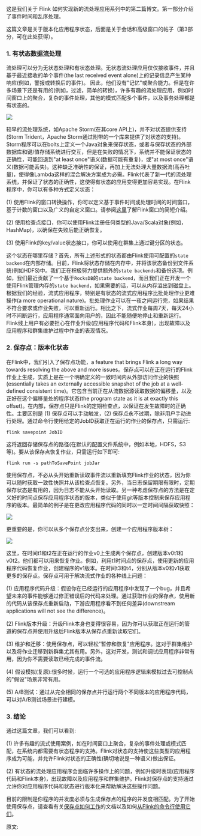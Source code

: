 
这是我们关于 Flink 如何实现新的流处理应用系列中的第二篇博文。第一部分介绍了事件时间和乱序处理。

这篇文章是关于版本化应用程序状态，后面是关于会话和高级窗口的帖子（第3部分，可在此处获得）。

### 1. 有状态数据流处理

流处理可以分为无状态处理和有状态处理。无状态流处理应用仅仅接收事件，并且基于最近接收的单个事件(the last received event alone)上的记录信息产生某种响应(例如，警报或转换后的事件)。 因此，他们没有"记忆"或聚合能力。但是在许多场景下还是有用的(例如，过滤，简单的转换)，许多有趣的流处理应用，例如时间窗口上的聚合，复杂的事件处理，其他的模式匹配多个事件，以及事务处理都是有状态的。

![](https://raw.githubusercontent.com/sjf0115/PubLearnNotes/master/photo/state.png)

较早的流处理系统，如Apache Storm(在其core API上)，并不对状态提供支持(Storm Trident，Apache Storm通过附带的一个库来提供了对状态的支持)。Storm程序可以在bolts上定义一个Java对象来保存状态，或者与保存状态的外部数据库和键/值存储系统进行交互，但是在失败的情况下，系统并不能保证状态的正确性，可能回退到"at least once"语义(数据可能有重复)，或"at most once"语义(数据可能丢失)。这种缺乏准确性的保证，再加上无法处理大量数据流(高吞吐量)，使得像Lambda这样的混合解决方案成为必需。Flink代表了新一代的流处理系统，并保证了状态的正确性，这使得有状态的应用变得更加容易实现。在Flink程序中，你可以有多种方式定义状态：

(1) 使用Flink的窗口转换操作，你可以定义基于事件时间或处理时间的时间窗口，基于计数的窗口以及广义的自定义窗口。请参阅[这里](http://flink.apache.org/news/2015/12/04/Introducing-windows.html)了解Flink窗口的简短介绍。

(2) 使用检查点接口，你可以使用Flink注册任何类型的Java/Scala对象(例如，HashMap)，以确保在失败后能正确恢复。

(3) 使用Flink的key/value状态接口，你可以使用在群集上通过键分区的状态。

这个状态在哪里存储？首先，所有上述形式的状态都由Flink使用可配置的`state backend`在内部存储。目前，Flink将状态存储在内存中，并将该状态备份到文件系统(例如HDFS)中。我们正在积极努力提供额外的`state backends`和备份选项。例如，我们最近贡献了一个基于`RocksDB`的`state backend`，而且我们正在开发一个使用Flink管理内存的`state backend`，如果需要的话，可以从内存溢出到磁盘上。根据我们的经验，流式应用程序，特别是有状态的流式应用程序比批处理作业更难操作(a more operational nature)。批处理作业可以在一夜之间运行完，如果结果不符合要求或作业失败，可以重新运行。相比之下，流式作业每周7天，每天24小时不间断运行，应用程序通常面向用户的，因此不能随便地停止和重新运行。Flink线上用户有必要担心在作业升级(应用程序代码和Flink本身)，出现故障以及应用程序和群集维护过程中作业的表现情况。

### 2. 保存点：版本化状态

在Flink中，我们引入了保存点功能，a feature that brings Flink a long way towards resolving the above and more issues。保存点可以在正在运行的Flink作业上生成，实质上是在一个明确定义的一致时间内从外部访问作业的快照(essentially takes an externally accessible snapshot of the job at a well-defined consistent time)。它包含当前正在从流数据源读取数据的偏移量，以及正好在这个偏移量处的程序状态(the program state as it is at exactly this offset)。在内部，保存点只是Flink的定期检查点，以保证在发生故障时的正确性。主要区别是 (1) 保存点可以手动触发，(2) 保存点永不过期，除非用户手动进行处理。通过命令行使用给定的JobID获取正在运行的作业的保存点，只需运行:
```
flink savepoint JobID
```
这将返回存储保存点的路径(在默认的配置文件系统中，例如本地，HDFS，S3等)。要从该保存点恢复作业，只需运行如下即可:
```
flink run -s pathToSavePoint jobJar
```
使用保存点，不必从头开始重新读取事件流以重新填充Flink作业的状态，因为你可以随时获取一致性快照并从该检查点恢复。另外，当日志保留期限有限时，定期保存状态是有用的，因为日志不能从头开始读取。另一种考虑保存点的方法是在定义好的时间点保存应用程序状态的版本，类似于使用git等版本控制来保存应用程序的版本。最简单的例子是在更改应用程序代码的同时以一定时间间隔获取快照：

![](https://raw.githubusercontent.com/sjf0115/PubLearnNotes/master/photo/linear-300x179.png)

更重要的是，你可以从多个保存点分支出来，创建一个应用程序版本树：

![](https://raw.githubusercontent.com/sjf0115/PubLearnNotes/master/photo/tree-300x185.png)

这里，在时间t1和t2在正在运行的作业v0上生成两个保存点，创建版本v0t1和v0t2。他们都可以用来恢复作业。例如，利用t1时间点的保存点，使用更新的应用程序代码恢复作业，创建程序的v1版本。在时间t3和t4，分别从版本v0和v1获取更多的保存点。保存点可用于解决流式作业的各种线上问题：

(1) 应用程序代码升级：假设你在已经运行的应用程序中发现了一个bug，并且希望未来的事件能够通过修正错误后的代码来处理。通过获取作业的保存点，使用新的代码从该保存点重新启动，下游应用程序看不到任何差异(downstream applications will not see the difference)。

(2) Flink版本升级：升级Flink本身也变得很容易，因为你可以获取正在运行的管道的保存点并使用升级后Flink版本从保存点重新读取它们。

(3) 维护和迁移：使用保存点，可以轻松"暂停和恢复"应用程序。这对于群集维护以及将作业迁移到新群集尤其有用。另外，这对开发，测试和调试应用程序非常有用，因为你不需要读取已经完成的事件流。

(4) 假设模拟(复原):很多时候，运行一个可选的应用程序逻辑来模拟过去可控制点的"假设"场景非常有用。

(5) A/B测试：通过从完全相同的保存点并行运行两个不同版本的应用程序代码，可以对A/B测试场景进行建模。

### 3. 结论

通过这篇文章，我们可以看到:

(1) 许多有趣的流式使用案例，如在时间窗口上聚合，复杂的事件处理或模式匹配，在系统内都需要有状态程序的支持。Flink对状态的支持使这些类型的应用程序成为可能，并允许Flink对状态的正确性(确切地说是一种语义)做出保证。

(2) 有状态的流处理应用程序会面临许多操作上的问题，例如升级时表现(应用程序代码和Flink本身)，出现故障以及应用程序和群集维护。Flink对保存点的支持通过允许你对应用程序代码和状态进行版本化来帮助解决这些操作问题。

目前的限制是你程序的并发度必须与生成保存点的程序的并发度相匹配。为了开始使用保存点，请查看有关[保存点如何工作](https://ci.apache.org/projects/flink/flink-docs-release-1.4/ops/state/savepoints.html)的文档以及如何[从Flink的命令行使用它们](https://ci.apache.org/projects/flink/flink-docs-release-1.4/ops/cli.html)。




















原文:[]()
